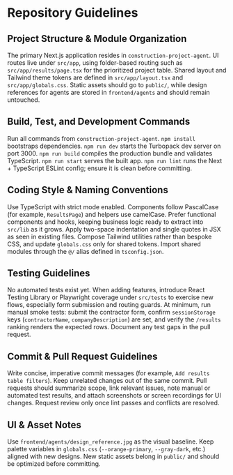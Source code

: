 # Repository Guidelines

## Project Structure & Module Organization
The primary Next.js application resides in `construction-project-agent`. UI routes live under `src/app`, using folder-based routing such as `src/app/results/page.tsx` for the prioritized project table. Shared layout and Tailwind theme tokens are defined in `src/app/layout.tsx` and `src/app/globals.css`. Static assets should go to `public/`, while design references for agents are stored in `frontend/agents` and should remain untouched.

## Build, Test, and Development Commands
Run all commands from `construction-project-agent`. `npm install` bootstraps dependencies. `npm run dev` starts the Turbopack dev server on port 3000. `npm run build` compiles the production bundle and validates TypeScript. `npm run start` serves the built app. `npm run lint` runs the Next + TypeScript ESLint config; ensure it is clean before committing.

## Coding Style & Naming Conventions
Use TypeScript with strict mode enabled. Components follow PascalCase (for example, `ResultsPage`) and helpers use camelCase. Prefer functional components and hooks, keeping business logic ready to extract into `src/lib` as it grows. Apply two-space indentation and single quotes in JSX as seen in existing files. Compose Tailwind utilities rather than bespoke CSS, and update `globals.css` only for shared tokens. Import shared modules through the `@/` alias defined in `tsconfig.json`.

## Testing Guidelines
No automated tests exist yet. When adding features, introduce React Testing Library or Playwright coverage under `src/tests` to exercise new flows, especially form submission and routing guards. At minimum, run manual smoke tests: submit the contractor form, confirm `sessionStorage` keys (`contractorName`, `companyDescription`) are set, and verify the `/results` ranking renders the expected rows. Document any test gaps in the pull request.

## Commit & Pull Request Guidelines
Write concise, imperative commit messages (for example, `Add results table filters`). Keep unrelated changes out of the same commit. Pull requests should summarize scope, link relevant issues, note manual or automated test results, and attach screenshots or screen recordings for UI changes. Request review only once lint passes and conflicts are resolved.

## UI & Asset Notes
Use `frontend/agents/design_reference.jpg` as the visual baseline. Keep palette variables in `globals.css` (`--orange-primary`, `--gray-dark`, etc.) aligned with new designs. New static assets belong in `public/` and should be optimized before committing.
